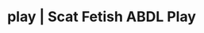 ---
categories:
- POV Erotica
- Erotic Audiobooks
- Tattooed Beauties
- Interactive NSFW
- Sapphic Desires
image: /assets/images/1747714156682.jpg
layout: post
schema:
  description: Premium adult content featuring Scat Fetish, ABDL Play. High-quality
    artwork with erotic themes.
  keywords:
  - Roleplay Fantasies
  - Alt Romance
  - ABDL Play
  - Gothic Erotica
  - Gender-Fluid
  - Interactive NSFW
  - Scat Fetish
  name: 1747714156682 | Scat Fetish ABDL Play
  type: VisualArtwork
seo:
  description: Featured content with artistic ABDL Play, Scat Fetish. HD images available.
  keywords: ABDL Play, Scat Fetish
  og_image: /assets/images/1747714156682.jpg
  schema_type: VisualArtwork
tags:
- '#play'
- Scat Fetish
- ABDL Play
title: play | Scat Fetish ABDL Play
---